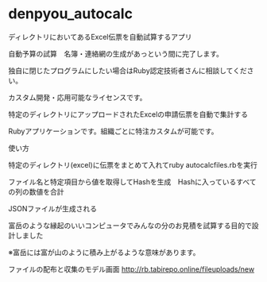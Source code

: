 # denpyou_autocalc
ディレクトリにおいてあるExcel伝票を自動試算するアプリ

自動予算の試算　名簿・連絡網の生成があっという間に完了します。


独自に閉じたプログラムにしたい場合はRuby認定技術者さんに相談してください。


カスタム開発・応用可能なライセンスです。

特定のディレクトリにアップロードされたExcelの申請伝票を自動で集計する

Rubyアプリケーションです。組織ごとに特注カスタムが可能です。

使い方

特定のディレクトリ(excel)に伝票をまとめて入れてruby autocalcfiles.rbを実行

ファイル名と特定項目から値を取得してHashを生成　Hashに入っているすべての列の数値を合計

JSONファイルが生成される

富岳のような縁起のいいコンピュータでみんなの分のお見積を試算する目的で設計しました

※富岳には富が山のように積み上がるような意味があります。

ファイルの配布と収集のモデル画面
http://rb.tabirepo.online/fileuploads/new
